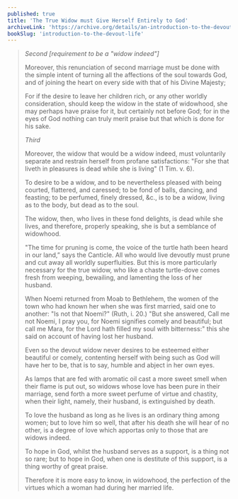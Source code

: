 ```yaml
---
published: true
title: 'The True Widow must Give Herself Entirely to God'
archiveLink: 'https://archive.org/details/an-introduction-to-the-devout-life/page/214?view=theater'
bookSlug: 'introduction-to-the-devout-life'
---
```


> *Second [requirement to be a "widow indeed"]*
>
> Moreover, this renunciation of second marriage must be done with the simple intent of turning all the affections of the soul towards God, and of joining the heart on every side with that of his Divine Majesty;
>
> For if the desire to leave her children rich, or any other worldly consideration, should keep the widow in the state of widowhood, she may perhaps have praise for it, but certainly not before God; for in the eyes of God nothing can truly merit praise but that which is done for his sake.
>
> *Third*
>
> Moreover, the widow that would be a widow indeed, must voluntarily separate and restrain herself from profane satisfactions: "For she that liveth in pleasures is dead while she is living" (1 Tim. v. 6).
>
> To desire to be a widow, and to be nevertheless pleased with being courted, flattered, and caressed; to be fond of balls, dancing, and feasting; to be perfumed, finely dressed, &c., is to be a widow, living as to the body, but dead as to the soul.
>
> The widow, then, who lives in these fond delights, is dead while she lives, and therefore, properly speaking, she is but a semblance of widowhood.
>
> "The time for pruning is come, the voice of the turtle hath been heard in our land,” says the Canticle. All who would live devoutly must prune and cut away all worldly superfluities. But this is more particularly necessary for the true widow, who like a chaste turtle-dove comes fresh from weeping, bewailing, and lamenting the loss of her husband.
>
> When Noemi returned from Moab to Bethlehem, the women of the town who had known her when she was first married, said one to another: "Is not that Noemi?" (Ruth, i. 20.) "But she answered, Call me not Noemi, I pray you, for Noemi signifies comely and beautiful; but call me Mara, for the Lord hath filled my soul with bitterness:" this she said on account of having lost her husband.
>
> Even so the devout widow never desires to be esteemed either beautiful or comely, contenting herself with being such as God will have her to be, that is to say, humble and abject in her own eyes.
>
> As lamps that are fed with aromatic oil cast a more sweet smell when their flame is put out, so widows whose love has been pure in their marriage, send forth a more sweet perfume of virtue and chastity, when their light, namely, their husband, is extinguished by death.
>
> To love the husband as long as he lives is an ordinary thing among women; but to love him so well, that after his death she will hear of no other, is a degree of love which apportas only to those that are widows indeed.
>
> To hope in God, whilst the husband serves as a support, is a thing not so rare; but to hope in God, when one is destitute of this support, is a thing worthy of great praise.
>
> Therefore it is more easy to know, in widowhood, the perfection of the virtues which a woman had during her married life.